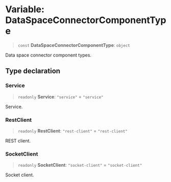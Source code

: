 # Variable: DataSpaceConnectorComponentType

> `const` **DataSpaceConnectorComponentType**: `object`

Data space connector component types.

## Type declaration

### Service

> `readonly` **Service**: `"service"` = `"service"`

Service.

### RestClient

> `readonly` **RestClient**: `"rest-client"` = `"rest-client"`

REST client.

### SocketClient

> `readonly` **SocketClient**: `"socket-client"` = `"socket-client"`

Socket client.
